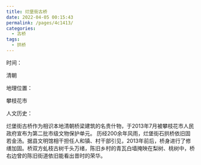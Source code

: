 ```yaml
---
title: 烂堡街古桥
date: 2022-04-05 00:15:43
permalink: /pages/4c1413/
categories:
  - 古桥
tags:
  - 拱桥 
---
```

时间：

清朝

地理位置：

攀枝花市

人文历史：

烂堡街古桥作为相识本地清朝桥梁建筑的名贵什物，于2013年7月被攀枝花市人民政府宣布为第二批市级文物保护单元。
历经200余年风雨，烂堡街石拱桥依旧固若金汤。据县文明馆相干担任人和镇、村干部引见，2013年前后，桥身进行了修缮加固。桥双方虬枝古树千头万绪，陈旧乡村的青瓦白墙掩映在梨树、桃树中，桥右边曾的陈旧街道依旧能看出昔时的荣华。

